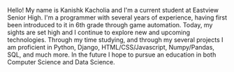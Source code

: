 Hello! My name is Kanishk Kacholia and I'm a current student at Eastview Senior High. I'm a programmer with several years of experience, having first been introduced to it in 6th grade through game automation. Today, my sights are set high and I continue to explore new and upcoming technologies. Through my time studying, and through my several projects I am proficient in Python, Django, HTML/CSS/Javascript, Numpy/Pandas, SQL, and much more. In the future I hope to pursue an education in both Computer Science and Data Science.
<!---
Kanishk-K/Kanishk-K is a ✨ special ✨ repository because its `README.md` (this file) appears on your GitHub profile.
You can click the Preview link to take a look at your changes.
--->
